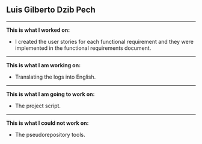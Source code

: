 ## Luis Gilberto Dzib Pech

---
**This is what I worked on:**

- I created the user stories for each functional requirement and they were implemented in the functional requirements document.
---
**This is what I am working on:**

- Translating the logs into English.

---
**This is what I am going to work on:**

- The project script.

---
**This is what I could not work on:**

- The pseudorepository tools.
